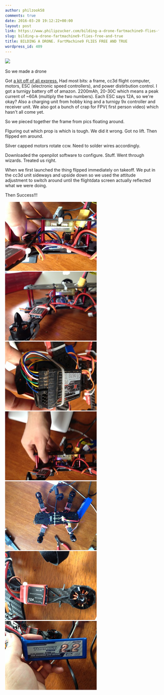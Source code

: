 ```yaml
---
author: philzook58
comments: true
date: 2016-03-20 19:12:22+00:00
layout: post
link: https://www.philipzucker.com/bilding-a-drone-fartmachine9-flies-free-and-true/
slug: bilding-a-drone-fartmachine9-flies-free-and-true
title: BILDING A DRONE. FartMachine9 FLIES FREE AND TRUE
wordpress_id: 409
---
```


![](http://bestanimations.com/Animals/Birds/Eagles/animated-eagle-gif-8.gif)

So we made a drone

Got [a kit off of ali express.](http://www.aliexpress.com/item/Carbon-Fiber-Mini-QAV250-C250-Quadcopter-Motor-12A-Esc-Flight-Control-Prop/32270859376.html) Had most bits: a frame, cc3d flight computer, motors, ESC (electronic speed controllers), and power distirbution control. I got a turnigy battery off of amazon. 2200mAh, 20-30C which means a peak current of ~60A (multiply the two numbers). Each ESC says 12A, so we're okay? Also a charging unit from hobby king and a turnigy 9x controller and receiver unit. We also got a bunch of crap for FPV( first person video) which hasn't all come yet.

So we pieced together the frame from pics floating around.

FIguring out which prop is which is tough. We did it wrong. Got no lift. Then flipped em around.

Silver capped motors rotate ccw. Need to solder wires accordingly.

Downloaded the openpilot software to configure. Stuff. Went through wizards. Treated us right.



When we first launched the thing flipped immediately on takeoff. We put in the cc3d unit sideways and upside down so we used the attitude adjustment to switch around until the flightdata screen actually reflected what we were doing.

Then Success!!!

[![IMG_0210](/assets/IMG_0210-300x225.jpg)](/assets/IMG_0210.jpg) [![IMG_0212](/assets/IMG_0212-300x225.jpg)](/assets/IMG_0212.jpg) [![IMG_0211](/assets/IMG_0211-300x225.jpg)](/assets/IMG_0211.jpg) [![IMG_0209](/assets/IMG_0209-300x225.jpg)](/assets/IMG_0209.jpg) [![IMG_0208](/assets/IMG_0208-300x225.jpg)](/assets/IMG_0208.jpg) [![IMG_0207](/assets/IMG_0207-300x225.jpg)](/assets/IMG_0207.jpg) [![IMG_0206](/assets/IMG_0206-300x225.jpg)](/assets/IMG_0206.jpg)
